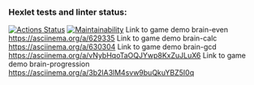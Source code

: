 ### Hexlet tests and linter status:
[![Actions Status](https://github.com/GPWD/frontend-project-44/actions/workflows/hexlet-check.yml/badge.svg)](https://github.com/GPWD/frontend-project-44/actions)
[![Maintainability](https://api.codeclimate.com/v1/badges/c3377ae48ecf390d79de/maintainability)](https://codeclimate.com/github/GPWD/frontend-project-44/maintainability)
Link to game demo brain-even  https://asciinema.org/a/629335
Link to game demo brain-calc  https://asciinema.org/a/630304
Link to game demo brain-gcd https://asciinema.org/a/vNybHqoTaOQJYwp8KxZuJLuX6
Link to game demo brain-progression https://asciinema.org/a/3b2lA3lM4svw9buQkuYBZ5I0q
